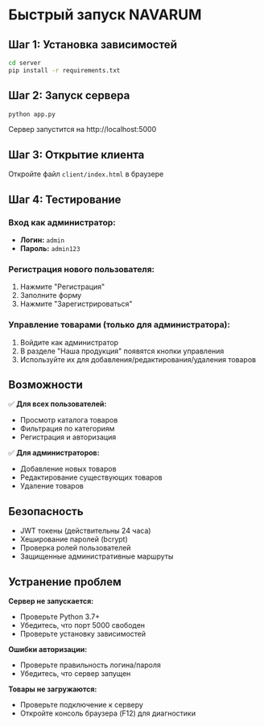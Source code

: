 # Быстрый запуск NAVARUM

## Шаг 1: Установка зависимостей
```bash
cd server
pip install -r requirements.txt
```

## Шаг 2: Запуск сервера
```bash
python app.py
```
Сервер запустится на http://localhost:5000

## Шаг 3: Открытие клиента
Откройте файл `client/index.html` в браузере

## Шаг 4: Тестирование

### Вход как администратор:
- **Логин:** `admin`
- **Пароль:** `admin123`

### Регистрация нового пользователя:
1. Нажмите "Регистрация"
2. Заполните форму
3. Нажмите "Зарегистрироваться"

### Управление товарами (только для администратора):
1. Войдите как администратор
2. В разделе "Наша продукция" появятся кнопки управления
3. Используйте их для добавления/редактирования/удаления товаров

## Возможности

✅ **Для всех пользователей:**
- Просмотр каталога товаров
- Фильтрация по категориям
- Регистрация и авторизация

✅ **Для администраторов:**
- Добавление новых товаров
- Редактирование существующих товаров
- Удаление товаров

## Безопасность
- JWT токены (действительны 24 часа)
- Хеширование паролей (bcrypt)
- Проверка ролей пользователей
- Защищенные административные маршруты

## Устранение проблем

**Сервер не запускается:**
- Проверьте Python 3.7+
- Убедитесь, что порт 5000 свободен
- Проверьте установку зависимостей

**Ошибки авторизации:**
- Проверьте правильность логина/пароля
- Убедитесь, что сервер запущен

**Товары не загружаются:**
- Проверьте подключение к серверу
- Откройте консоль браузера (F12) для диагностики 